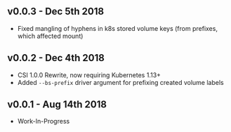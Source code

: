 ## v0.0.3 - Dec 5th 2018

* Fixed mangling of hyphens in k8s stored volume keys (from prefixes, which affected mount)

## v0.0.2 - Dec 4th 2018

* CSI 1.0.0 Rewrite, now requiring Kubernetes 1.13+
* Added `--bs-prefix` driver argument for prefixing created volume labels

## v0.0.1 - Aug 14th 2018

* Work-In-Progress
